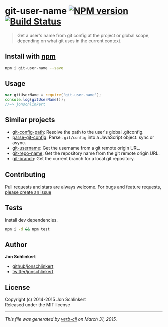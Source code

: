 # git-user-name [![NPM version](https://badge.fury.io/js/git-user-name.svg)](http://badge.fury.io/js/git-user-name)  [![Build Status](https://travis-ci.org/jonschlinkert/git-user-name.svg)](https://travis-ci.org/jonschlinkert/git-user-name)  

> Get a user's name from git config at the project or global scope, depending on what git uses in the current context.

## Install with [npm](npmjs.org)

```bash
npm i git-user-name --save
```

## Usage

```js
var gitUserName = require('git-user-name');
console.log(gitUserName());
//=> jonschlinkert
```

## Similar projects
* [git-config-path](https://github.com/jonschlinkert/git-config-path): Resolve the path to the user's global .gitconfig.
* [parse-git-config](https://github.com/jonschlinkert/parse-git-config): Parse `.git/config` into a JavaScript object. sync or async.
* [git-username](https://github.com/jonschlinkert/git-username): Get the username from a git remote origin URL.
* [git-repo-name](https://github.com/jonschlinkert/git-repo-name): Get the repository name from the git remote origin URL.
* [git-branch](https://github.com/jonschlinkert/git-branch): Get the current branch for a local git repository.

## Contributing
Pull requests and stars are always welcome. For bugs and feature requests, [please create an issue](https://github.com/jonschlinkert/git-user-name/issues)

## Tests
Install dev dependencies.

```bash
npm i -d && npm test
```

## Author

**Jon Schlinkert**
 
+ [github/jonschlinkert](https://github.com/jonschlinkert)
+ [twitter/jonschlinkert](http://twitter.com/jonschlinkert) 

## License
Copyright (c) 2014-2015 Jon Schlinkert  
Released under the MIT license

***

_This file was generated by [verb-cli](https://github.com/assemble/verb-cli) on March 31, 2015._
